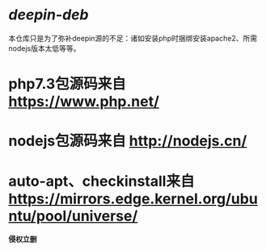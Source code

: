 # *deepin-deb*

本仓库只是为了弥补deepin源的不足：诸如安装php时捆绑安装apache2、所需nodejs版本太低等等。

# php7.3包源码来自 https://www.php.net/
# nodejs包源码来自 http://nodejs.cn/
# auto-apt、checkinstall来自 https://mirrors.edge.kernel.org/ubuntu/pool/universe/


**侵权立删**
